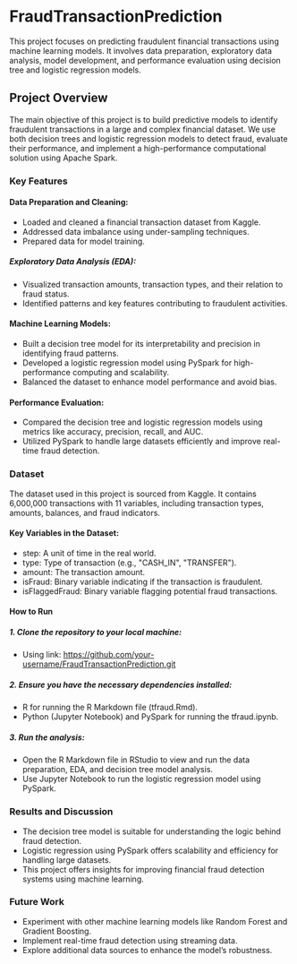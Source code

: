 # FraudTransactionPrediction
This project focuses on predicting fraudulent financial transactions using machine learning models. It involves data preparation, exploratory data analysis, model development, and performance evaluation using decision tree and logistic regression models.

## Project Overview
The main objective of this project is to build predictive models to identify fraudulent transactions in a large and complex financial dataset. We use both decision trees and logistic regression models to detect fraud, evaluate their performance, and implement a high-performance computational solution using Apache Spark.

### Key Features
#### Data Preparation and Cleaning:
- Loaded and cleaned a financial transaction dataset from Kaggle.
- Addressed data imbalance using under-sampling techniques.
- Prepared data for model training.

##### Exploratory Data Analysis (EDA):
- Visualized transaction amounts, transaction types, and their relation to fraud status.
- Identified patterns and key features contributing to fraudulent activities.

#### Machine Learning Models:
- Built a decision tree model for its interpretability and precision in identifying fraud patterns.
- Developed a logistic regression model using PySpark for high-performance computing and scalability.
- Balanced the dataset to enhance model performance and avoid bias.

#### Performance Evaluation:
- Compared the decision tree and logistic regression models using metrics like accuracy, precision, recall, and AUC.
- Utilized PySpark to handle large datasets efficiently and improve real-time fraud detection.

### Dataset
The dataset used in this project is sourced from Kaggle. It contains 6,000,000 transactions with 11 variables, including transaction types, amounts, balances, and fraud indicators.

#### Key Variables in the Dataset:
- step: A unit of time in the real world.
- type: Type of transaction (e.g., "CASH_IN", "TRANSFER").
- amount: The transaction amount.
- isFraud: Binary variable indicating if the transaction is fraudulent.
- isFlaggedFraud: Binary variable flagging potential fraud transactions.

#### How to Run
##### 1. Clone the repository to your local machine:
- Using link: https://github.com/your-username/FraudTransactionPrediction.git

##### 2. Ensure you have the necessary dependencies installed:
- R for running the R Markdown file (tfraud.Rmd).
- Python (Jupyter Notebook) and PySpark for running the tfraud.ipynb.

##### 3. Run the analysis:
- Open the R Markdown file in RStudio to view and run the data preparation, EDA, and decision tree model analysis.
- Use Jupyter Notebook to run the logistic regression model using PySpark.

### Results and Discussion
- The decision tree model is suitable for understanding the logic behind fraud detection.
- Logistic regression using PySpark offers scalability and efficiency for handling large datasets.
- This project offers insights for improving financial fraud detection systems using machine learning.

### Future Work
- Experiment with other machine learning models like Random Forest and Gradient Boosting.
- Implement real-time fraud detection using streaming data.
- Explore additional data sources to enhance the model’s robustness.
